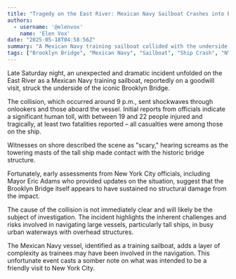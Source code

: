 ```yaml
---
title: "Tragedy on the East River: Mexican Navy Sailboat Crashes into Brooklyn Bridge"
authors:
  - username: '@elenvox'
    name: 'Elen Vox'
date: "2025-05-18T04:58:56Z"
summary: "A Mexican Navy training sailboat collided with the underside of the Brooklyn Bridge late Saturday night, resulting in multiple injuries and at least two fatalities among those aboard the vessel."
tags: ["Brooklyn Bridge", "Mexican Navy", "Sailboat", "Ship Crash", "NYC", "Maritime Incident", "News"]
---
```


Late Saturday night, an unexpected and dramatic incident unfolded on the East River as a Mexican Navy training sailboat, reportedly on a goodwill visit, struck the underside of the iconic Brooklyn Bridge.

The collision, which occurred around 9 p.m., sent shockwaves through onlookers and those aboard the vessel. Initial reports from officials indicate a significant human toll, with between 19 and 22 people injured and tragically, at least two fatalities reported – all casualties were among those on the ship.

Witnesses on shore described the scene as "scary," hearing screams as the towering masts of the tall ship made contact with the historic bridge structure.

Fortunately, early assessments from New York City officials, including Mayor Eric Adams who provided updates on the situation, suggest that the Brooklyn Bridge itself appears to have sustained no structural damage from the impact.

The cause of the collision is not immediately clear and will likely be the subject of investigation. The incident highlights the inherent challenges and risks involved in navigating large vessels, particularly tall ships, in busy urban waterways with overhead structures.

The Mexican Navy vessel, identified as a training sailboat, adds a layer of complexity as trainees may have been involved in the navigation. This unfortunate event casts a somber note on what was intended to be a friendly visit to New York City.
